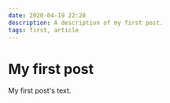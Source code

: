 ```yaml
---
date: 2020-04-19 22:28
description: A description of my first post.
tags: first, article
---
```

# My first post

My first post's text.